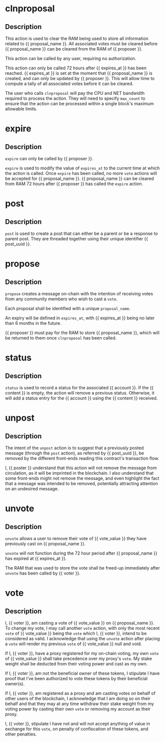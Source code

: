 <h1 class="contract">clnproposal</h1>

## Description

This action is used to clear the RAM being used to store all information related to
{{ proposal_name }}. All associated votes must be cleared before {{ proposal_name }}
can be cleared from the RAM of {{ proposer }}.

This action can be called by any user, requiring no authorization.

This action can only be called 72 hours after {{ expires_at }} has been reached.
{{ expires_at }} is set at the moment that {{ proposal_name }} is created, and can
only be updated by {{ proposer }}. This will allow time to compute a tally of all
associated votes before it can be cleared.

The user who calls `clnproposal` will pay the CPU and NET bandwidth required
to process the action. They will need to specify `max_count` to ensure that the
action can be processed within a single block's maximum allowable limits.

<h1 class="contract">expire</h1>

## Description

`expire` can only be called by {{ proposer }}.

`expire` is used to modify the value of `expires_at` to the current time at which the action is called. Once `expire` has been called, no more `vote` actions will be accepted for {{ proposal_name }}. {{ proposal_name }} can be cleared from RAM 72 hours after {{ proposer }} has called the `expire` action.

<h1 class="contract">post</h1>

## Description

`post` is used to create a post that can either be a parent or
be a response to parent post. They are threaded together using their
unique identifier {{ post_uuid }}.

<h1 class="contract">propose</h1>

## Description

`propose` creates a message on-chain with the intention of receiving
votes from any community members who wish to cast a `vote`.

Each proposal shall be identified with a unique `proposal_name`.

An expiry will be defined in `expires_at`, with {{ expires_at }}
being no later than 6 months in the future.

{{ proposer }} must pay for the RAM to store {{ proposal_name }}, which
will be returned to them once `clnproposal` has been called.

<h1 class="contract">status</h1>

## Description

`status` is used to record a status for the associated {{ account }}.
If the {{ content }} is empty, the action will remove a previous status.
Otherwise, it will add a status entry for the {{ account }} using the
{{ content }} received.

<h1 class="contract">unpost</h1>

## Description

The intent of the `unpost` action is to suggest that a previously posted message (through the `post` action), as referred by {{ post_uuid }}, be removed by the different front-ends reading this contract's transaction flow.

I, {{ poster }} understand that this action will not remove the message from circulation, as it will be imprinted in the blockchain.  I also understand that some front-ends might not remove the message, and even highlight the fact that a message was intended to be removed, potentially attracting attention on an undesired message.

<h1 class="contract">unvote</h1>

## Description

`unvote` allows a user to remove their vote of {{ vote_value }} they have previously
cast on {{ proposal_name }}.

`unvote` will not function during the 72 hour period after
{{ proposal_name }} has expired at {{ expires_at }}.

The RAM that was used to store the vote shall be freed-up immediately
after `unvote` has been called by {{ voter }}.

<h1 class="contract">vote</h1>

## Description

I, {{ voter }}, am casting a vote of {{ vote_value }} on {{ proposal_name }}. To change my vote, I may call another `vote` action, with only the most recent `vote` of {{ vote_value }} being the `vote` which I, {{ voter }}, intend to be considered as valid. I acknowledge that using the `unvote` action after placing a `vote` will render my previous `vote` of {{ vote_value }} null and void.

If I, {{ voter }}, have a proxy registered for my on-chain voting, my own `vote` of {{ vote_value }} shall take  precedence over my proxy's `vote`. My stake weight shall be deducted from their voting power and cast as my own.

If I, {{ voter }}, am not the beneficial owner of these tokens, I stipulate I have proof that I’ve been authorized to vote these tokens by their beneficial owner(s).

If I, {{ voter }}, am registered as a proxy and am casting votes on behalf of other users of the blockchain, I acknowledge that I am doing so on their behalf and that they may at any time withdraw their stake weight from my voting power by casting their own `vote` or removing my account as their proxy.

I, {{ voter }}, stipulate I have not and will not accept anything of value in exchange for this `vote`, on penalty of confiscation of these tokens, and other penalties.

